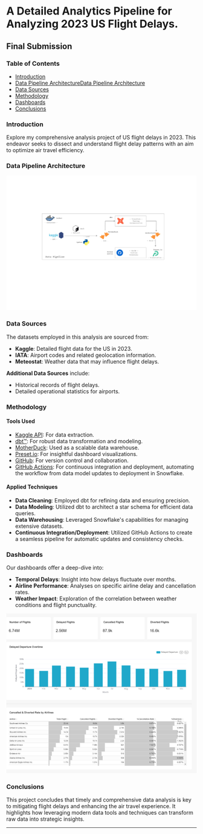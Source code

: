 # A Detailed Analytics Pipeline for Analyzing 2023 US Flight Delays.

## Final Submission

### Table of Contents
- [Introduction](#introduction)
- [Data Pipeline ArchitectureData Pipeline Architecture](#data-pipeline-architecture)
- [Data Sources](#data-sources)
- [Methodology](#methodology)
- [Dashboards](#dashboards)
- [Conclusions](#conclusions)

### Introduction

Explore my comprehensive analysis project of US flight delays in 2023. This endeavor seeks to dissect and understand flight delay patterns with an aim to optimize air travel efficiency.

### Data Pipeline Architecture
![](https://github.com/ukokobili/delayed_flights/blob/main/assets/pipeline.jpg)

### Data Sources

The datasets employed in this analysis are sourced from:

- **Kaggle**: Detailed flight data for the US in 2023.
- **IATA**: Airport codes and related geolocation information.
- **Meteostat**: Weather data that may influence flight delays.

**Additional Data Sources** include:
- Historical records of flight delays.
- Detailed operational statistics for airports.

### Methodology

#### Tools Used
- [Kaggle API](#): For data extraction.
- [dbt™](#): For robust data transformation and modeling.
- [MotherDuck](#): Used as a scalable data warehouse.
- [Preset.io](#): For insightful dashboard visualizations.
- [GitHub](#): For version control and collaboration.
- [GitHub Actions](#): For continuous integration and deployment, automating the workflow from data model updates to deployment in Snowflake.

#### Applied Techniques
- **Data Cleaning**: Employed dbt for refining data and ensuring precision.
- **Data Modeling**: Utilized dbt to architect a star schema for efficient data queries.
- **Data Warehousing**: Leveraged Snowflake's capabilities for managing extensive datasets.
- **Continuous Integration/Deployment**: Utilized GitHub Actions to create a seamless pipeline for automatic updates and consistency checks.

### Dashboards

Our dashboards offer a deep-dive into:
- **Temporal Delays**: Insight into how delays fluctuate over months.
- **Airline Performance**: Analyses on specific airline delay and cancellation rates.
- **Weather Impact**: Exploration of the correlation between weather conditions and flight punctuality.

![](https://github.com/ukokobili/delayed_flights/blob/main/assets/dashboard.jpg)

### Conclusions

This project concludes that timely and comprehensive data analysis is key to mitigating flight delays and enhancing the air travel experience. It highlights how leveraging modern data tools and techniques can transform raw data into strategic insights.

---

